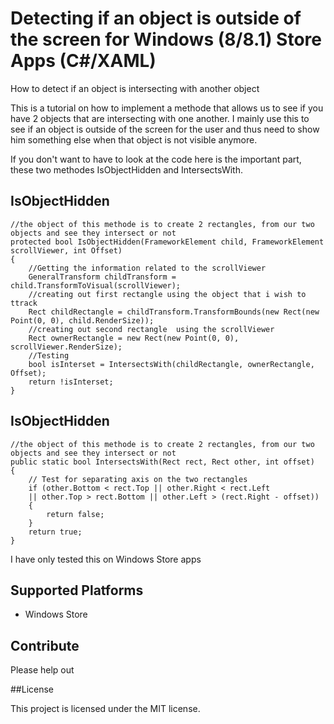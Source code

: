 Detecting if an object is outside of the screen for Windows (8/8.1) Store Apps (C#/XAML)
=========================


How to detect if an object is intersecting with another object

This is a tutorial on how to implement a methode that allows us to see if you have 2 objects that are intersecting with one another.
I mainly use this to see if an object is outside of the screen for the user and thus need to show him something else when that object is not visible anymore.

If you don't want to have to look at the code here is the important part, these two methodes IsObjectHidden and IntersectsWith.

## IsObjectHidden

    //the object of this methode is to create 2 rectangles, from our two objects and see they intersect or not
    protected bool IsObjectHidden(FrameworkElement child, FrameworkElement scrollViewer, int Offset)
    {
    	//Getting the information related to the scrollViewer
    	GeneralTransform childTransform = child.TransformToVisual(scrollViewer);
    	//creating out first rectangle using the object that i wish to ttrack
    	Rect childRectangle = childTransform.TransformBounds(new Rect(new Point(0, 0), child.RenderSize));
    	//creating out second rectangle  using the scrollViewer
    	Rect ownerRectangle = new Rect(new Point(0, 0), scrollViewer.RenderSize);
    	//Testing
    	bool isInterset = IntersectsWith(childRectangle, ownerRectangle, Offset);
    	return !isInterset;
    }
     
## IsObjectHidden    

    //the object of this methode is to create 2 rectangles, from our two objects and see they intersect or not
    public static bool IntersectsWith(Rect rect, Rect other, int offset)
    {
    	// Test for separating axis on the two rectangles
    	if (other.Bottom < rect.Top || other.Right < rect.Left
    	|| other.Top > rect.Bottom || other.Left > (rect.Right - offset))
    	{
    		return false;
    	}
    	return true;
    }

I have only tested this on Windows Store apps
## Supported Platforms
* Windows Store

## Contribute	
Please help out

##License

This project is licensed under the MIT license.
